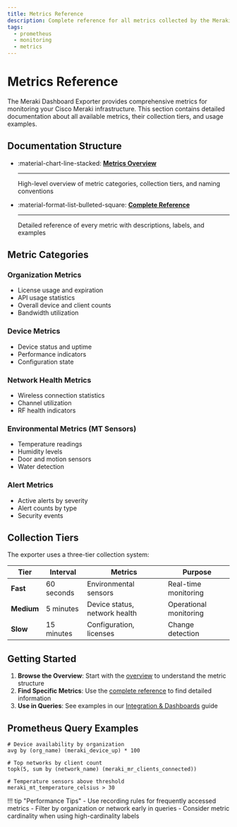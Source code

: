 ```yaml
---
title: Metrics Reference
description: Complete reference for all metrics collected by the Meraki Dashboard Exporter
tags:
  - prometheus
  - monitoring
  - metrics
---
```


# Metrics Reference

The Meraki Dashboard Exporter provides comprehensive metrics for monitoring your Cisco Meraki infrastructure. This section contains detailed documentation about all available metrics, their collection tiers, and usage examples.

## Documentation Structure

<div class="grid cards" markdown>

- :material-chart-line-stacked: **[Metrics Overview](overview.md)**

    ---

    High-level overview of metric categories, collection tiers, and naming conventions

- :material-format-list-bulleted-square: **[Complete Reference](metrics.md)**

    ---

    Detailed reference of every metric with descriptions, labels, and examples

</div>

## Metric Categories

### Organization Metrics
- License usage and expiration
- API usage statistics
- Overall device and client counts
- Bandwidth utilization

### Device Metrics
- Device status and uptime
- Performance indicators
- Configuration state

### Network Health Metrics
- Wireless connection statistics
- Channel utilization
- RF health indicators

### Environmental Metrics (MT Sensors)
- Temperature readings
- Humidity levels
- Door and motion sensors
- Water detection

### Alert Metrics
- Active alerts by severity
- Alert counts by type
- Security events

## Collection Tiers

The exporter uses a three-tier collection system:

| Tier | Interval | Metrics | Purpose |
|------|----------|---------|---------|
| **Fast** | 60 seconds | Environmental sensors | Real-time monitoring |
| **Medium** | 5 minutes | Device status, network health | Operational monitoring |
| **Slow** | 15 minutes | Configuration, licenses | Change detection |

## Getting Started

1. **Browse the Overview**: Start with the [overview](overview.md) to understand the metric structure
2. **Find Specific Metrics**: Use the [complete reference](metrics.md) to find detailed information
3. **Use in Queries**: See examples in our [Integration & Dashboards](../integration-dashboards.md) guide

## Prometheus Query Examples

```promql
# Device availability by organization
avg by (org_name) (meraki_device_up) * 100

# Top networks by client count
topk(5, sum by (network_name) (meraki_mr_clients_connected))

# Temperature sensors above threshold
meraki_mt_temperature_celsius > 30
```

!!! tip "Performance Tips"
    - Use recording rules for frequently accessed metrics
    - Filter by organization or network early in queries
    - Consider metric cardinality when using high-cardinality labels
